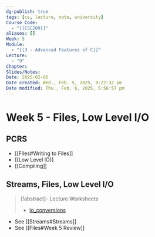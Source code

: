 ```yaml
---
dg-publish: true
tags: [cs, lecture, note, university]
Course Code:
  - "[[CSC209]]"
aliases: []
Week: 5
Module:
  - "[[3 - Advanced Features of C]]"
Lecture:
  - "9"
Chapter: 
Slides/Notes: 
Date: 2025-02-06
Date created: Wed., Feb. 5, 2025, 9:22:32 pm
Date modified: Thu., Feb. 6, 2025, 5:56:57 pm
---
```


# Week 5 - Files, Low Level I/O

## PCRS

- [[Files#Writing to Files]]
- [[Low Level IO]]
- [[Compiling]]

## Streams, Files, Low Level I/O

> [!abstract]- Lecture Worksheets
> - [io_conversions](https://share.goodnotes.com/s/3ZoTePEdVnM1oUVc26RMCE)

- See [[Streams#Streams]]
- See [[Files#Week 5 Review]]
